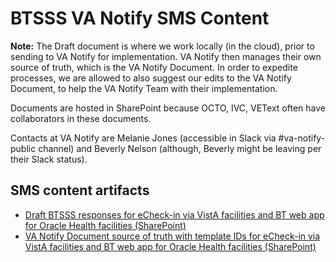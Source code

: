 # BTSSS VA Notify SMS Content

**Note:** The Draft document is where we work locally (in the cloud), prior to sending to VA Notify for implementation. VA Notify then manages their own source of truth, which is the VA Notify Document. In order to expedite processes, we are allowed to also suggest our edits to the VA Notify Document, to help the VA Notify Team with their implementation. 

Documents are hosted in SharePoint because OCTO, IVC, VEText often have collaborators in these documents. 

Contacts at VA Notify are Melanie Jones (accessible in Slack via #va-notify-public channel) and Beverly Nelson (although, Beverly might be leaving per their Slack status). 

## SMS content artifacts

- [Draft BTSSS responses for eCheck-in via VistA facilities and BT web app for Oracle Health facilities (SharePoint)](https://dvagov-my.sharepoint.com/:w:/r/personal/benjamin_brasso_va_gov/Documents/Online%20travel%20pay%20for%20Oracle%20Health/VA%20Notify%20SMS%20for%20BTS3%20API%20responses%20in%20eCheckin.docx?d=we56a9bc7b79c48759ae70c283d40b421&csf=1&web=1&e=OYePH1)
- [VA Notify Document source of truth with template IDs for eCheck-in via VistA facilities and BT web app for Oracle Health facilities (SharePoint)](https://dvagov.sharepoint.com/:w:/s/VANotify-VEText/EZIrTO3T99tDu5YBtXc7h6QBLkV1f95tXXTCzF0-miCVOA?e=8QQAEL)
